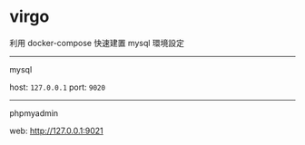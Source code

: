 # virgo

利用 docker-compose 快速建置 mysql 環境設定

---

mysql

host: `127.0.0.1`
port: `9020`

---

phpmyadmin

web: http://127.0.0.1:9021
